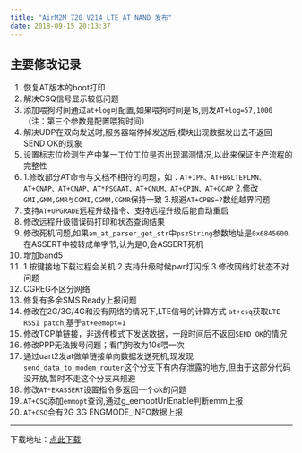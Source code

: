 ```yaml
---
title: "AirM2M_720_V214_LTE_AT_NAND 发布"
date: 2018-09-15 20:13:37
---
```


**主要修改记录**
---
1. 恢复AT版本的boot打印
2. 解决CSQ信号显示较低问题
3. 添加喂狗时间通过```at+log```可配置,如果喂狗时间是1s,则发```AT+log=57,1000```（注：第三个参数是配置喂狗时间）
4. 解决UDP在双向发送时,服务器端停掉发送后,模块出现数据发出去不返回SEND OK的现象
5. 设置标志位检测生产中某一工位工位是否出现漏测情况,以此来保证生产流程的完整性
6. 1.修改部分AT命令与文档不相符的问题，如：```AT+IPR、AT+BGLTEPLMN、AT+CNAP、AT+CNAP、AT*PSGAAT、AT+CNUM、AT+CPIN、AT+GCAP```
2.修改```GMI,GMM,GMR与CGMI,CGMM,CGMR```保持一致
3.规避```AT+CPBS=?```数组越界问题 
7. 支持```AT+UPGRADE```远程升级指令、支持远程升级后能自动重启
8. 修改远程升级错误码打印和状态查询结果
9. 修改死机问题,如果```am_at_parser_get_str```中```pszString```参数地址是```0x6845600```,在ASSERT中被转成单字节,认为是0,会ASSERT死机
10. 增加band5
1. 1.按键接地下载过程会关机
2.支持升级时候pwr灯闪烁
3.修改网络灯状态不对问题
4. CGREG不区分网络
13. 修复有多余SMS Ready上报问题
14. 修改在2G/3G/4G和没有网络的情况下,LTE信号的计算方式 ```at+csq```获取```LTE RSSI patch```,基于```at+eemopt=1```
15. 修改TCP单链接，非透传模式下发送数据，一段时间后不返回```SEND OK```的情况
16. 修改PPP无法拨号问题；看门狗改为10s喂一次
17. 通过uart2发at做单链接单向数据发送死机,现发现```send_data_to_modem_router```这个分支下有内存泄露的地方,但由于这部分代码没开放,暂时不走这个分支来规避
18. 修改```AT*EXASSERT```设置指令多返回一个ok的问题
19. ```AT+CSQ```添加```emmopt```查询,通过g_eemoptUrlEnable判断emm上报
20. ```AT+CSQ```会有2G 3G ENGMODE_INFO数据上报
---
下载地址：[点此下载](http://openluat-erp.oss-cn-hangzhou.aliyuncs.com/erp_site_file/product_file/sw_file_20180915192154_AirM2M_720_V239_LTE_AT_NAND.zip)